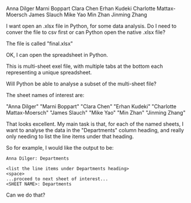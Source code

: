 Anna Dilger
Marni Boppart
Clara Chen
Erhan Kudeki
Charlotte Mattax-Moersch
James Slauch
Mike Yao
Min Zhan
Jinming Zhang


I want open an .xlsx file in Python, for some data analysis.   Do I need to conver the file to csv first or can Python open the native .xlsx file?

The file is called "final.xlsx"


OK, I can open the spreadsheet in Python.

This is multi-sheet exel file, with multiple tabs at the bottom each representing a unique spreadsheet.

Will Python be able to analyse a subset of the multi-sheet file?


The sheet names  of interest are:


"Anna Dilger"
"Marni Boppart"
"Clara Chen"
"Erhan Kudeki"
"Charlotte Mattax-Moersch"
"James Slauch"
"Mike Yao"
"Min Zhan"
"Jinming Zhang"



That looks excellent. My main task is that, for each of the named sheets, I want to analyse the data in the "Departments" column heading, and really only needing to list the line items under that heading.

So for example, I would like the output to be:

```
Anna Dilger: Departments

<list the line items under Departments heading>
<space>
...proceed to next sheet of interest...
<SHEET NAME>: Departments
```



Can we do that?


